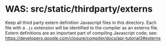 WAS: src/static/thirdparty/externs
==================================

Keep all third party extern definition Javascript files in this directory.
Each file with a `.js` extension will be identified to the compiler as an
externs file. Extern definitions are an important part of compiling Javascript
code; see:
https://developers.google.com/closure/compiler/docs/api-tutorial3#externs
